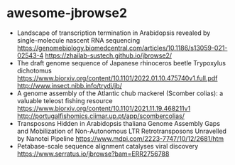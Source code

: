 # awesome-jbrowse2
- Landscape of transcription termination in Arabidopsis revealed by single-molecule nascent RNA sequencing https://genomebiology.biomedcentral.com/articles/10.1186/s13059-021-02543-4 https://zhailab-sustech.github.io/jbrowse2/
- The draft genome sequence of Japanese rhinoceros beetle Trypoxylus dichotomus https://www.biorxiv.org/content/10.1101/2022.01.10.475740v1.full.pdf http://www.insect.nibb.info/trydi/jb/
- A genome assembly of the Atlantic chub mackerel (Scomber colias): a valuable teleost fishing resource https://www.biorxiv.org/content/10.1101/2021.11.19.468211v1 http://portugalfishomics.ciimar.up.pt/app/scombercolias/
- Transposons Hidden in Arabidopsis thaliana Genome Assembly Gaps and Mobilization of Non-Autonomous LTR Retrotransposons Unravelled by Nanotei Pipeline https://www.mdpi.com/2223-7747/10/12/2681/htm 
- Petabase-scale sequence alignment catalyses viral discovery  https://www.serratus.io/jbrowse?bam=ERR2756788

